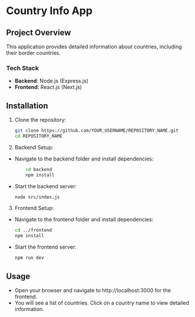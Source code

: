 # Country Info App

## Project Overview

This application provides detailed information about countries, including their border countries.

### Tech Stack

- **Backend**: Node.js (Express.js)
- **Frontend**: React.js (Next.js)

## Installation

1. Clone the repository:
   ```bash
   git clone https://github.com/YOUR_USERNAME/REPOSITORY_NAME.git
   cd REPOSITORY_NAME

2. Backend Setup:
- Navigate to the backend folder and install dependencies:

    ```bash
        cd backend
        npm install
    ```
- Start the backend server:
    ```bash
    node src/index.js
    ```
3. Frontend Setup:
- Navigate to the frontend folder and install dependencies:
    ```bash
    cd ../frontend
    npm install
    ```
- Start the frontend server:
  ```bash
  npm run dev
    ```

## Usage
- Open your browser and navigate to http://localhost:3000 for the frontend.
- You will see a list of countries. Click on a country name to view detailed information.
